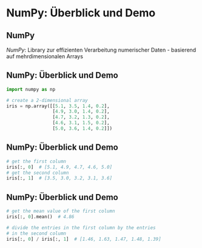# NumPy: Überblick und Demo

## NumPy

_NumPy_: Library zur effizienten Verarbeitung numerischer Daten - basierend auf mehrdimensionalen Arrays

## NumPy: Überblick und Demo

```py
import numpy as np

# create a 2-dimensional array
iris = np.array([[5.1, 3.5, 1.4, 0.2],
                 [4.9, 3.0, 1.4, 0.2],
                 [4.7, 3.2, 1.3, 0.2],
                 [4.6, 3.1, 1.5, 0.2],
                 [5.0, 3.6, 1.4, 0.2]])
```

## NumPy: Überblick und Demo

```py
# get the first column
iris[:, 0]  # [5.1, 4.9, 4.7, 4.6, 5.0]
# get the second column
iris[:, 1]  # [3.5, 3.0, 3.2, 3.1, 3.6]
```

## NumPy: Überblick und Demo

```py
# get the mean value of the first column
iris[:, 0].mean()  # 4.86

# divide the entries in the first column by the entries
# in the second column
iris[:, 0] / iris[:, 1]  # [1.46, 1.63, 1.47, 1.48, 1.39]
```
